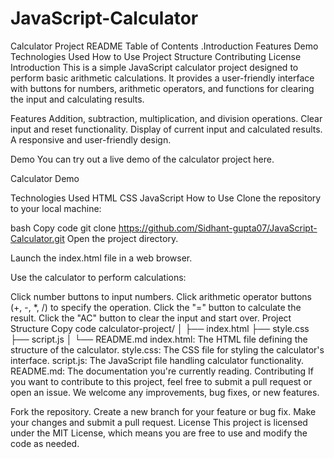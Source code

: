 # JavaScript-Calculator
Calculator Project README
Table of Contents
 .Introduction
 Features
Demo
Technologies Used
How to Use
Project Structure
Contributing
License
Introduction
This is a simple JavaScript calculator project designed to perform basic arithmetic calculations. It provides a user-friendly interface with buttons for numbers, arithmetic operators, and functions for clearing the input and calculating results.

Features
Addition, subtraction, multiplication, and division operations.
Clear input and reset functionality.
Display of current input and calculated results.
A responsive and user-friendly design.

Demo
You can try out a live demo of the calculator project here.

Calculator Demo

Technologies Used
HTML
CSS
JavaScript
How to Use
Clone the repository to your local machine:

bash
Copy code
git clone https://github.com/Sidhant-gupta07/JavaScript-Calculator.git
Open the project directory.

Launch the index.html file in a web browser.

Use the calculator to perform calculations:

Click number buttons to input numbers.
Click arithmetic operator buttons (+, -, *, /) to specify the operation.
Click the "=" button to calculate the result.
Click the "AC" button to clear the input and start over.
Project Structure
Copy code
calculator-project/
│
├── index.html
├── style.css
├── script.js
│
└── README.md
index.html: The HTML file defining the structure of the calculator.
style.css: The CSS file for styling the calculator's interface.
script.js: The JavaScript file handling calculator functionality.
README.md: The documentation you're currently reading.
Contributing
If you want to contribute to this project, feel free to submit a pull request or open an issue. We welcome any improvements, bug fixes, or new features.

Fork the repository.
Create a new branch for your feature or bug fix.
Make your changes and submit a pull request.
License
This project is licensed under the MIT License, which means you are free to use and modify the code as needed.





